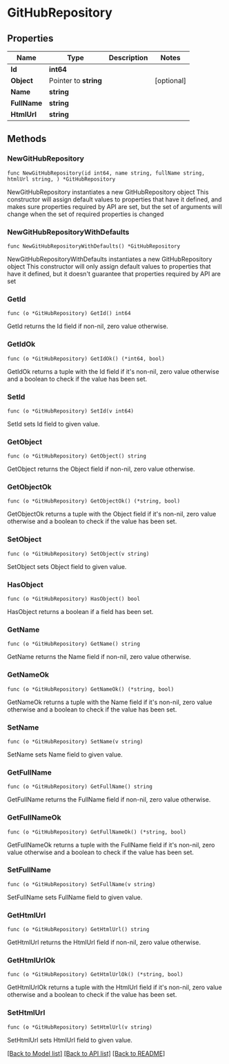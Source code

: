 # GitHubRepository

## Properties

Name | Type | Description | Notes
------------ | ------------- | ------------- | -------------
**Id** | **int64** |  | 
**Object** | Pointer to **string** |  | [optional] 
**Name** | **string** |  | 
**FullName** | **string** |  | 
**HtmlUrl** | **string** |  | 

## Methods

### NewGitHubRepository

`func NewGitHubRepository(id int64, name string, fullName string, htmlUrl string, ) *GitHubRepository`

NewGitHubRepository instantiates a new GitHubRepository object
This constructor will assign default values to properties that have it defined,
and makes sure properties required by API are set, but the set of arguments
will change when the set of required properties is changed

### NewGitHubRepositoryWithDefaults

`func NewGitHubRepositoryWithDefaults() *GitHubRepository`

NewGitHubRepositoryWithDefaults instantiates a new GitHubRepository object
This constructor will only assign default values to properties that have it defined,
but it doesn't guarantee that properties required by API are set

### GetId

`func (o *GitHubRepository) GetId() int64`

GetId returns the Id field if non-nil, zero value otherwise.

### GetIdOk

`func (o *GitHubRepository) GetIdOk() (*int64, bool)`

GetIdOk returns a tuple with the Id field if it's non-nil, zero value otherwise
and a boolean to check if the value has been set.

### SetId

`func (o *GitHubRepository) SetId(v int64)`

SetId sets Id field to given value.


### GetObject

`func (o *GitHubRepository) GetObject() string`

GetObject returns the Object field if non-nil, zero value otherwise.

### GetObjectOk

`func (o *GitHubRepository) GetObjectOk() (*string, bool)`

GetObjectOk returns a tuple with the Object field if it's non-nil, zero value otherwise
and a boolean to check if the value has been set.

### SetObject

`func (o *GitHubRepository) SetObject(v string)`

SetObject sets Object field to given value.

### HasObject

`func (o *GitHubRepository) HasObject() bool`

HasObject returns a boolean if a field has been set.

### GetName

`func (o *GitHubRepository) GetName() string`

GetName returns the Name field if non-nil, zero value otherwise.

### GetNameOk

`func (o *GitHubRepository) GetNameOk() (*string, bool)`

GetNameOk returns a tuple with the Name field if it's non-nil, zero value otherwise
and a boolean to check if the value has been set.

### SetName

`func (o *GitHubRepository) SetName(v string)`

SetName sets Name field to given value.


### GetFullName

`func (o *GitHubRepository) GetFullName() string`

GetFullName returns the FullName field if non-nil, zero value otherwise.

### GetFullNameOk

`func (o *GitHubRepository) GetFullNameOk() (*string, bool)`

GetFullNameOk returns a tuple with the FullName field if it's non-nil, zero value otherwise
and a boolean to check if the value has been set.

### SetFullName

`func (o *GitHubRepository) SetFullName(v string)`

SetFullName sets FullName field to given value.


### GetHtmlUrl

`func (o *GitHubRepository) GetHtmlUrl() string`

GetHtmlUrl returns the HtmlUrl field if non-nil, zero value otherwise.

### GetHtmlUrlOk

`func (o *GitHubRepository) GetHtmlUrlOk() (*string, bool)`

GetHtmlUrlOk returns a tuple with the HtmlUrl field if it's non-nil, zero value otherwise
and a boolean to check if the value has been set.

### SetHtmlUrl

`func (o *GitHubRepository) SetHtmlUrl(v string)`

SetHtmlUrl sets HtmlUrl field to given value.



[[Back to Model list]](../README.md#documentation-for-models) [[Back to API list]](../README.md#documentation-for-api-endpoints) [[Back to README]](../README.md)


